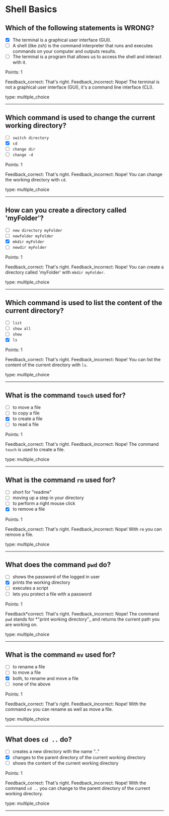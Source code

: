 # Shell Basics

## Which of the following statements is WRONG?

- [x] The terminal is a graphical user interface (GUI).
- [ ] A shell (like zsh) is the command interpreter that runs and executes commands on your computer and outputs results.
- [ ] The terminal is a program that allows us to access the shell and interact with it.

Points: 1

Feedback_correct: That's right.
Feedback_incorrect: Nope! The terminal is not a graphical user interface (GUI), it's a command line interface (CLI).

type: multiple_choice

---

## Which command is used to change the current working directory?

- [ ] `switch directory`
- [x] `cd`
- [ ] `change dir`
- [ ] `change -d`

Points: 1

Feedback_correct: That's right.
Feedback_incorrect: Nope! You can change the working directory with `cd`.

type: multiple_choice

---

## How can you create a directory called 'myFolder'?

- [ ] `new directory myFolder`
- [ ] `newfolder myFolder`
- [x] `mkdir myFolder`
- [ ] `newdir myFolder`

Points: 1

Feedback_correct: That's right.
Feedback_incorrect: Nope! You can create a directory called 'myFolder' with `mkdir myFolder`.

type: multiple_choice

---

## Which command is used to list the content of the current directory?

- [ ] `list`
- [ ] `show all`
- [ ] `show`
- [x] `ls`

Points: 1

Feedback_correct: That's right.
Feedback_incorrect: Nope! You can list the content of the current directory with `ls`.

type: multiple_choice

---

## What is the command `touch` used for?

- [ ] to move a file
- [ ] to copy a file
- [x] to create a file
- [ ] to read a file

Points: 1

Feedback_correct: That's right.
Feedback_incorrect: Nope! The command `touch` is used to create a file.

type: multiple_choice

---

## What is the command `rm` used for?

- [ ] short for "readme"
- [ ] moving up a step in your directory
- [ ] to perform a right mouse click
- [x] to remove a file

Points: 1

Feedback_correct: That's right.
Feedback_incorrect: Nope! With `rm` you can remove a file.

type: multiple_choice

---

## What does the command `pwd` do?

- [ ] shows the password of the logged in user
- [x] prints the working directory
- [ ] executes a script
- [ ] lets you protect a file with a password

Points: 1

Feedback*correct: That's right.
Feedback_incorrect: Nope! The command `pwd` stands for *"print working directory"\_ and returns the current path you are working on.

type: multiple_choice

---

## What is the command `mv` used for?

- [ ] to rename a file
- [ ] to move a file
- [x] both, to rename and move a file
- [ ] none of the above

Points: 1

Feedback_correct: That's right.
Feedback_incorrect: Nope! With the command `mv` you can rename as well as move a file.

type: multiple_choice

---

## What does `cd ..` do?

- [ ] creates a new directory with the name ".."
- [x] changes to the parent directory of the current working directory
- [ ] shows the content of the current working directory

Points: 1

Feedback_correct: That's right.
Feedback_incorrect: Nope! With the command `cd ..` you can change to the parent directory of the current working directory.

type: multiple_choice

---
